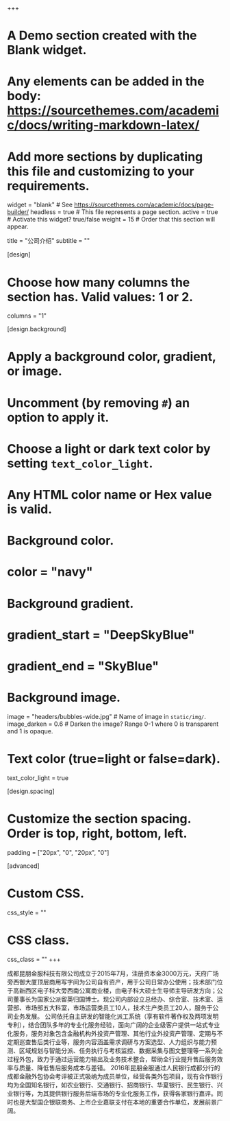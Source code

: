 +++
# A Demo section created with the Blank widget.
# Any elements can be added in the body: https://sourcethemes.com/academic/docs/writing-markdown-latex/
# Add more sections by duplicating this file and customizing to your requirements.

widget = "blank"  # See https://sourcethemes.com/academic/docs/page-builder/
headless = true  # This file represents a page section.
active = true  # Activate this widget? true/false
weight = 15  # Order that this section will appear.

title = "公司介绍"
subtitle = ""

[design]
  # Choose how many columns the section has. Valid values: 1 or 2.
  columns = "1"

[design.background]
  # Apply a background color, gradient, or image.
  #   Uncomment (by removing `#`) an option to apply it.
  #   Choose a light or dark text color by setting `text_color_light`.
  #   Any HTML color name or Hex value is valid.

  # Background color.
  # color = "navy"
  
  # Background gradient.
  # gradient_start = "DeepSkyBlue"
  # gradient_end = "SkyBlue"
  
  # Background image.
  image = "headers/bubbles-wide.jpg"  # Name of image in `static/img/`.
  image_darken = 0.6  # Darken the image? Range 0-1 where 0 is transparent and 1 is opaque.

  # Text color (true=light or false=dark).
  text_color_light = true

[design.spacing]
  # Customize the section spacing. Order is top, right, bottom, left.
  padding = ["20px", "0", "20px", "0"]

[advanced]
 # Custom CSS. 
 css_style = ""
 
 # CSS class.
 css_class = ""
+++

成都昆朋金服科技有限公司成立于2015年7月，注册资本金3000万元，天府广场旁西御大厦顶层商用写字间为公司自有资产，用于公司日常办公使用；技术部门位于高新西区电子科大旁西南公寓商业楼，由电子科大硕士生导师主导研发方向；公司董事长为国家公派留英归国博士。现公司内部设立总经办、综合室、技术室、运营部、市场部五大科室，市场运营类员工10人，技术生产类员工20人，服务于公司业务发展。
公司依托自主研发的智能化派工系统（享有软件著作权及两项发明专利），结合团队多年的专业化服务经验，面向广阔的企业级客户提供一站式专业化服务，服务对象包含金融机构外投资产管理、其他行业外投资产管理、定期与不定期巡查售后类行业等，服务内容涵盖需求调研与方案选型、人力组织与能力预测、区域规划与智能分派、任务执行与考核监控、数据采集与图文整理等一系列全过程外包，致力于通过运营能力输出及业务技术整合，帮助全行业提升售后服务效率与质量、降低售后服务成本与差错。
2016年昆朋金服通过人民银行成都分行的成都金融外包协会考评被正式吸纳为成员单位，经营各类外包项目，现有合作银行均为全国知名银行，如农业银行、交通银行、招商银行、华夏银行、民生银行、兴业银行等，为其提供银行服务后端市场的专业化服务工作，获得各家银行嘉评。同时也是大型国企银联商务、上市企业嘉联支付在本地的重要合作单位，发展前景广阔。
